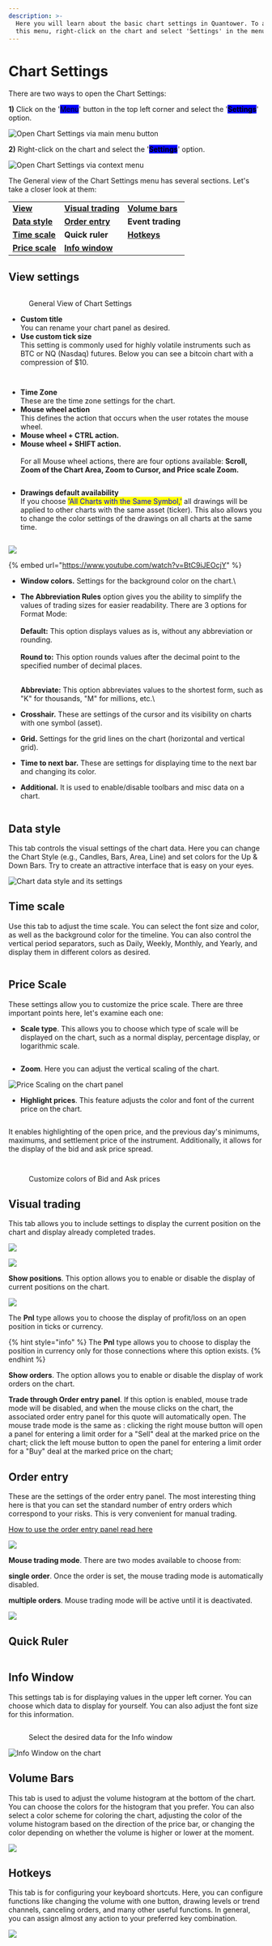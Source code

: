 ```yaml
---
description: >-
  Here you will learn about the basic chart settings in Quantower. To access
  this menu, right-click on the chart and select 'Settings' in the menu.
---
```


# Chart Settings

There are two ways to open the Chart Settings:

**1)** Click on the '<mark style="background-color:blue;">Menu</mark>' button in the top left corner and select the '<mark style="background-color:blue;">**Settings**</mark>' option.

![Open Chart Settings via main menu button](<../../.gitbook/assets/image (124).png>)

**2)** Right-click on the chart and select the '<mark style="background-color:blue;">**Settings**</mark>' option.

![Open Chart Settings via context menu](<../../.gitbook/assets/image (125).png>)

The General view of the Chart Settings menu has several sections. Let's take a closer look at them:

|                                                  |                                                        |                                                  |
| ------------------------------------------------ | ------------------------------------------------------ | ------------------------------------------------ |
| [**View**](chart-settings.md#view-settings)      | [**Visual trading**](chart-settings.md#visual-trading) | [**Volume bars**](chart-settings.md#volume-bars) |
| [**Data style**](chart-settings.md#data-style)   | [**Order entry**](chart-settings.md#order-entry)       | **Event trading**                                |
| [**Time scale**](chart-settings.md#time-scale)   | **Quick ruler**                                        | [**Hotkeys**](chart-settings.md#hotkeys)         |
| [**Price scale**](chart-settings.md#price-scale) | [**Info window**](chart-settings.md#info-window)       |                                                  |

## View settings

<figure><img src="../../.gitbook/assets/image (1) (2) (1).png" alt=""><figcaption><p>General View of Chart Settings</p></figcaption></figure>

* **Custom title**\
  You can rename your chart panel as desired.
* **Use custom tick size**\
  This setting is commonly used for highly volatile instruments such as BTC or NQ (Nasdaq) futures. Below you can see a bitcoin chart with a compression of $10.

<figure><img src="../../.gitbook/assets/image (409).png" alt=""><figcaption></figcaption></figure>

<figure><img src="../../.gitbook/assets/image (408).png" alt=""><figcaption></figcaption></figure>

* **Time Zone**\
  These are the time zone settings for the chart.
* **Mouse wheel action**\
  This defines the action that occurs when the user rotates the mouse wheel.
* **Mouse wheel + CTRL action.**
* **Mouse wheel + SHIFT action.**\
  &#x20;\
  For all Mouse wheel actions, there are four options available: **Scroll, Zoom of the Chart Area, Zoom to Cursor, and Price scale Zoom.**

<figure><img src="../../.gitbook/assets/image (2) (1) (2).png" alt=""><figcaption></figcaption></figure>

* **Drawings default availability**\
  If you choose <mark style="color:blue;">'All Charts with the Same Symbol,'</mark> all drawings will be applied to other charts with the same asset (ticker). This also allows you to change the color settings of the drawings on all charts at the same time.

<figure><img src="../../.gitbook/assets/image (2) (1) (2) (1).png" alt=""><figcaption></figcaption></figure>

![](<../../.gitbook/assets/image (114).png>)

{% embed url="https://www.youtube.com/watch?v=BtC9iJEOcjY" %}

* **Window colors.**  Settings for the background color on the chart.\

*   **The Abbreviation Rules** option gives you the ability to simplify the values of trading sizes for easier readability. There are 3 options for Format Mode:\
    \
    **Default:** This option displays values as is, without any abbreviation or rounding.\
    \
    **Round to:** This option rounds values after the decimal point to the specified number of decimal places.

    \
    **Abbreviate:** This option abbreviates values to the shortest form, such as "K" for thousands, "M" for millions, etc.\

* **Crosshair.** These are settings of the cursor and its visibility on charts with one symbol (asset).
* **Grid.** Settings for the grid lines on the chart (horizontal and vertical grid).
* **Time to next bar.** These are settings for displaying time to the next bar and changing its color.
* **Additional.** It is used to enable/disable toolbars and misc data on a chart.

<figure><img src="../../.gitbook/assets/image (5) (2).png" alt=""><figcaption></figcaption></figure>

## Data style

This tab controls the visual settings of the chart data. Here you can change the Chart Style (e.g., Candles, Bars, Area, Line) and set colors for the Up & Down Bars. Try to create an attractive interface that is easy on your eyes.

![Chart data style and its settings](../../.gitbook/assets/data-style.gif)

## Time scale

Use this tab to adjust the time scale. You can select the font size and color, as well as the background color for the timeline. You can also control the vertical period separators, such as Daily, Weekly, Monthly, and Yearly, and display them in different colors as desired.

<figure><img src="../../.gitbook/assets/image (4) (2).png" alt=""><figcaption></figcaption></figure>

## Price Scale

These settings allow you to customize the price scale. There are three important points here, let's examine each one:

* **Scale type**. This allows you to choose which type of scale will be displayed on the chart, such as a normal display, percentage display, or logarithmic scale.

<figure><img src="../../.gitbook/assets/image (1) (4).png" alt=""><figcaption></figcaption></figure>

* **Zoom**. Here you can adjust the vertical scaling of the chart.

![Price Scaling on the chart panel](../../.gitbook/assets/price-scaling.gif)

* **Highlight prices**. This feature adjusts the color and font of the current price on the chart.

<figure><img src="../../.gitbook/assets/image (3).png" alt=""><figcaption></figcaption></figure>

It enables highlighting of the open price, and the previous day's minimums, maximums, and settlement price of the instrument. Additionally, it allows for the display of the bid and ask price spread.

<figure><img src="../../.gitbook/assets/image (1) (1).png" alt=""><figcaption></figcaption></figure>

<figure><img src="../../.gitbook/assets/image (2) (1).png" alt=""><figcaption><p>Customize colors of Bid and Ask prices</p></figcaption></figure>

## Visual trading&#x20;

This tab allows you to include settings to display the current position on the chart and display already completed trades.

![](<../../.gitbook/assets/image (117).png>)

![](<../../.gitbook/assets/image (276).png>)

**Show positions**. This option allows you to enable or disable the display of current positions on the chart.

![](<../../.gitbook/assets/animaciya-4- (1).gif>)

The **Pnl** type allows you to choose the display of profit/loss on an open position in ticks or currency.

{% hint style="info" %}
The **Pnl** type allows you to choose to display the position in currency only for those connections where this option exists.
{% endhint %}

**Show orders**. The option allows you to enable or disable the display of work orders on the chart.&#x20;

**Trade through Order entry panel**. If this option is enabled, mouse trade mode will be disabled, and when the mouse clicks on the chart, the associated order entry panel for this quote will automatically open. The mouse trade mode is the same as : clicking the right mouse button will open a panel for entering a limit order for a "Sell" deal at the marked price on the chart; click the left mouse button to open the panel for entering a limit order for a "Buy" deal at the marked price on the chart;

## Order entry

These are the settings of the order entry panel. The most interesting thing here is that you can set the standard number of entry orders which correspond to your risks. This is very convenient for manual trading.&#x20;

[How to use the order entry panel read here](../../trading-panels/order-entry/)

![](<../../.gitbook/assets/image (115).png>)

**Mouse trading mode**. There are two modes available to choose from:

**single order**. Once the order is set, the mouse trading mode is automatically disabled.

**multiple orders**. Mouse trading mode will be active until it is deactivated.

![](<../../.gitbook/assets/image (277).png>)

## Quick Ruler

<figure><img src="../../.gitbook/assets/image (6).png" alt=""><figcaption></figcaption></figure>

## Info Window

This settings tab is for displaying values in the upper left corner. You can choose which data to display for yourself. You can also adjust the font size for this information.

<figure><img src="../../.gitbook/assets/image (2) (4).png" alt=""><figcaption><p>Select the desired data for the  Info window</p></figcaption></figure>

![Info Window on the chart](../../.gitbook/assets/info-window.gif)

## Volume Bars

This tab is used to adjust the volume histogram at the bottom of the chart. You can choose the colors for the histogram that you prefer. You can also select a color scheme for coloring the chart, adjusting the color of the volume histogram based on the direction of the price bar, or changing the color depending on whether the volume is higher or lower at the moment.

![](<../../.gitbook/assets/image (111).png>)

## Hotkeys

This tab is for configuring your keyboard shortcuts. Here, you can configure functions like changing the volume with one button, drawing levels or trend channels, canceling orders, and many other useful functions. In general, you can assign almost any action to your preferred key combination.

![](<../../.gitbook/assets/image (119).png>)
